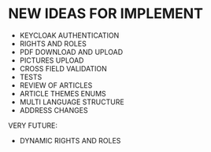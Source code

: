 # NEW IDEAS FOR IMPLEMENT





* KEYCLOAK AUTHENTICATION 
* RIGHTS AND ROLES
* PDF DOWNLOAD AND UPLOAD
* PICTURES UPLOAD
* CROSS FIELD VALIDATION
* TESTS
* REVIEW OF ARTICLES
* ARTICLE THEMES ENUMS
* MULTI LANGUAGE STRUCTURE
* ADDRESS CHANGES

VERY FUTURE:
* DYNAMIC RIGHTS AND ROLES


